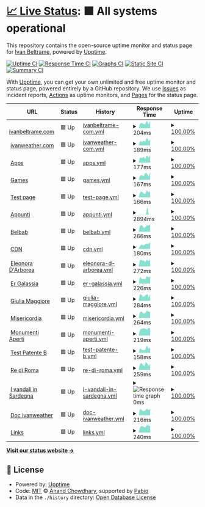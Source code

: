# [📈 Live Status](https://status.ivanbeltrame.com): <!--live status--> **🟩 All systems operational**

This repository contains the open-source uptime monitor and status page for [Ivan Beltrame](https://www.ivanbeltrame.com), powered by [Upptime](https://github.com/upptime/upptime).

[![Uptime CI](https://github.com/Imperatore1003/status-monitor-upptime/workflows/Uptime%20CI/badge.svg)](https://github.com/Imperatore1003/status-monitor-upptime/actions?query=workflow%3A%22Uptime+CI%22)
[![Response Time CI](https://github.com/Imperatore1003/status-monitor-upptime/workflows/Response%20Time%20CI/badge.svg)](https://github.com/Imperatore1003/status-monitor-upptime/actions?query=workflow%3A%22Response+Time+CI%22)
[![Graphs CI](https://github.com/Imperatore1003/status-monitor-upptime/workflows/Graphs%20CI/badge.svg)](https://github.com/Imperatore1003/status-monitor-upptime/actions?query=workflow%3A%22Graphs+CI%22)
[![Static Site CI](https://github.com/Imperatore1003/status-monitor-upptime/workflows/Static%20Site%20CI/badge.svg)](https://github.com/Imperatore1003/status-monitor-upptime/actions?query=workflow%3A%22Static+Site+CI%22)
[![Summary CI](https://github.com/Imperatore1003/status-monitor-upptime/workflows/Summary%20CI/badge.svg)](https://github.com/Imperatore1003/status-monitor-upptime/actions?query=workflow%3A%22Summary+CI%22)

With [Upptime](https://upptime.js.org), you can get your own unlimited and free uptime monitor and status page, powered entirely by a GitHub repository. We use [Issues](https://github.com/Imperatore1003/status-monitor-upptime/issues) as incident reports, [Actions](https://github.com/Imperatore1003/status-monitor-upptime/actions) as uptime monitors, and [Pages](https://status.ivanbeltrame.com) for the status page.

<!--start: status pages-->
<!-- This summary is generated by Upptime (https://github.com/upptime/upptime) -->
<!-- Do not edit this manually, your changes will be overwritten -->
<!-- prettier-ignore -->
| URL | Status | History | Response Time | Uptime |
| --- | ------ | ------- | ------------- | ------ |
| <img alt="" src="https://icons.duckduckgo.com/ip3/www.ivanbeltrame.com.ico" height="13"> [ivanbeltrame.com](https://www.ivanbeltrame.com) | 🟩 Up | [ivanbeltrame-com.yml](https://github.com/ivanbeltrame/status-monitor-upptime/commits/HEAD/history/ivanbeltrame-com.yml) | <details><summary><img alt="Response time graph" src="./graphs/ivanbeltrame-com/response-time-week.png" height="20"> 204ms</summary><br><a href="https://status.ivanbeltrame.com/history/ivanbeltrame-com"><img alt="Response time 173" src="https://img.shields.io/endpoint?url=https%3A%2F%2Fraw.githubusercontent.com%2Fivanbeltrame%2Fstatus-monitor-upptime%2FHEAD%2Fapi%2Fivanbeltrame-com%2Fresponse-time.json"></a><br><a href="https://status.ivanbeltrame.com/history/ivanbeltrame-com"><img alt="24-hour response time 280" src="https://img.shields.io/endpoint?url=https%3A%2F%2Fraw.githubusercontent.com%2Fivanbeltrame%2Fstatus-monitor-upptime%2FHEAD%2Fapi%2Fivanbeltrame-com%2Fresponse-time-day.json"></a><br><a href="https://status.ivanbeltrame.com/history/ivanbeltrame-com"><img alt="7-day response time 204" src="https://img.shields.io/endpoint?url=https%3A%2F%2Fraw.githubusercontent.com%2Fivanbeltrame%2Fstatus-monitor-upptime%2FHEAD%2Fapi%2Fivanbeltrame-com%2Fresponse-time-week.json"></a><br><a href="https://status.ivanbeltrame.com/history/ivanbeltrame-com"><img alt="30-day response time 180" src="https://img.shields.io/endpoint?url=https%3A%2F%2Fraw.githubusercontent.com%2Fivanbeltrame%2Fstatus-monitor-upptime%2FHEAD%2Fapi%2Fivanbeltrame-com%2Fresponse-time-month.json"></a><br><a href="https://status.ivanbeltrame.com/history/ivanbeltrame-com"><img alt="1-year response time 173" src="https://img.shields.io/endpoint?url=https%3A%2F%2Fraw.githubusercontent.com%2Fivanbeltrame%2Fstatus-monitor-upptime%2FHEAD%2Fapi%2Fivanbeltrame-com%2Fresponse-time-year.json"></a></details> | <details><summary><a href="https://status.ivanbeltrame.com/history/ivanbeltrame-com">100.00%</a></summary><a href="https://status.ivanbeltrame.com/history/ivanbeltrame-com"><img alt="All-time uptime 100.00%" src="https://img.shields.io/endpoint?url=https%3A%2F%2Fraw.githubusercontent.com%2Fivanbeltrame%2Fstatus-monitor-upptime%2FHEAD%2Fapi%2Fivanbeltrame-com%2Fuptime.json"></a><br><a href="https://status.ivanbeltrame.com/history/ivanbeltrame-com"><img alt="24-hour uptime 100.00%" src="https://img.shields.io/endpoint?url=https%3A%2F%2Fraw.githubusercontent.com%2Fivanbeltrame%2Fstatus-monitor-upptime%2FHEAD%2Fapi%2Fivanbeltrame-com%2Fuptime-day.json"></a><br><a href="https://status.ivanbeltrame.com/history/ivanbeltrame-com"><img alt="7-day uptime 100.00%" src="https://img.shields.io/endpoint?url=https%3A%2F%2Fraw.githubusercontent.com%2Fivanbeltrame%2Fstatus-monitor-upptime%2FHEAD%2Fapi%2Fivanbeltrame-com%2Fuptime-week.json"></a><br><a href="https://status.ivanbeltrame.com/history/ivanbeltrame-com"><img alt="30-day uptime 100.00%" src="https://img.shields.io/endpoint?url=https%3A%2F%2Fraw.githubusercontent.com%2Fivanbeltrame%2Fstatus-monitor-upptime%2FHEAD%2Fapi%2Fivanbeltrame-com%2Fuptime-month.json"></a><br><a href="https://status.ivanbeltrame.com/history/ivanbeltrame-com"><img alt="1-year uptime 100.00%" src="https://img.shields.io/endpoint?url=https%3A%2F%2Fraw.githubusercontent.com%2Fivanbeltrame%2Fstatus-monitor-upptime%2FHEAD%2Fapi%2Fivanbeltrame-com%2Fuptime-year.json"></a></details>
| <img alt="" src="https://icons.duckduckgo.com/ip3/www.ivanweather.com.ico" height="13"> [ivanweather.com](https://www.ivanweather.com) | 🟩 Up | [ivanweather-com.yml](https://github.com/ivanbeltrame/status-monitor-upptime/commits/HEAD/history/ivanweather-com.yml) | <details><summary><img alt="Response time graph" src="./graphs/ivanweather-com/response-time-week.png" height="20"> 189ms</summary><br><a href="https://status.ivanbeltrame.com/history/ivanweather-com"><img alt="Response time 175" src="https://img.shields.io/endpoint?url=https%3A%2F%2Fraw.githubusercontent.com%2Fivanbeltrame%2Fstatus-monitor-upptime%2FHEAD%2Fapi%2Fivanweather-com%2Fresponse-time.json"></a><br><a href="https://status.ivanbeltrame.com/history/ivanweather-com"><img alt="24-hour response time 225" src="https://img.shields.io/endpoint?url=https%3A%2F%2Fraw.githubusercontent.com%2Fivanbeltrame%2Fstatus-monitor-upptime%2FHEAD%2Fapi%2Fivanweather-com%2Fresponse-time-day.json"></a><br><a href="https://status.ivanbeltrame.com/history/ivanweather-com"><img alt="7-day response time 189" src="https://img.shields.io/endpoint?url=https%3A%2F%2Fraw.githubusercontent.com%2Fivanbeltrame%2Fstatus-monitor-upptime%2FHEAD%2Fapi%2Fivanweather-com%2Fresponse-time-week.json"></a><br><a href="https://status.ivanbeltrame.com/history/ivanweather-com"><img alt="30-day response time 169" src="https://img.shields.io/endpoint?url=https%3A%2F%2Fraw.githubusercontent.com%2Fivanbeltrame%2Fstatus-monitor-upptime%2FHEAD%2Fapi%2Fivanweather-com%2Fresponse-time-month.json"></a><br><a href="https://status.ivanbeltrame.com/history/ivanweather-com"><img alt="1-year response time 175" src="https://img.shields.io/endpoint?url=https%3A%2F%2Fraw.githubusercontent.com%2Fivanbeltrame%2Fstatus-monitor-upptime%2FHEAD%2Fapi%2Fivanweather-com%2Fresponse-time-year.json"></a></details> | <details><summary><a href="https://status.ivanbeltrame.com/history/ivanweather-com">100.00%</a></summary><a href="https://status.ivanbeltrame.com/history/ivanweather-com"><img alt="All-time uptime 99.99%" src="https://img.shields.io/endpoint?url=https%3A%2F%2Fraw.githubusercontent.com%2Fivanbeltrame%2Fstatus-monitor-upptime%2FHEAD%2Fapi%2Fivanweather-com%2Fuptime.json"></a><br><a href="https://status.ivanbeltrame.com/history/ivanweather-com"><img alt="24-hour uptime 100.00%" src="https://img.shields.io/endpoint?url=https%3A%2F%2Fraw.githubusercontent.com%2Fivanbeltrame%2Fstatus-monitor-upptime%2FHEAD%2Fapi%2Fivanweather-com%2Fuptime-day.json"></a><br><a href="https://status.ivanbeltrame.com/history/ivanweather-com"><img alt="7-day uptime 100.00%" src="https://img.shields.io/endpoint?url=https%3A%2F%2Fraw.githubusercontent.com%2Fivanbeltrame%2Fstatus-monitor-upptime%2FHEAD%2Fapi%2Fivanweather-com%2Fuptime-week.json"></a><br><a href="https://status.ivanbeltrame.com/history/ivanweather-com"><img alt="30-day uptime 100.00%" src="https://img.shields.io/endpoint?url=https%3A%2F%2Fraw.githubusercontent.com%2Fivanbeltrame%2Fstatus-monitor-upptime%2FHEAD%2Fapi%2Fivanweather-com%2Fuptime-month.json"></a><br><a href="https://status.ivanbeltrame.com/history/ivanweather-com"><img alt="1-year uptime 99.99%" src="https://img.shields.io/endpoint?url=https%3A%2F%2Fraw.githubusercontent.com%2Fivanbeltrame%2Fstatus-monitor-upptime%2FHEAD%2Fapi%2Fivanweather-com%2Fuptime-year.json"></a></details>
| <img alt="" src="https://icons.duckduckgo.com/ip3/apps.ivanbeltrame.com.ico" height="13"> [Apps](https://apps.ivanbeltrame.com) | 🟩 Up | [apps.yml](https://github.com/ivanbeltrame/status-monitor-upptime/commits/HEAD/history/apps.yml) | <details><summary><img alt="Response time graph" src="./graphs/apps/response-time-week.png" height="20"> 177ms</summary><br><a href="https://status.ivanbeltrame.com/history/apps"><img alt="Response time 171" src="https://img.shields.io/endpoint?url=https%3A%2F%2Fraw.githubusercontent.com%2Fivanbeltrame%2Fstatus-monitor-upptime%2FHEAD%2Fapi%2Fapps%2Fresponse-time.json"></a><br><a href="https://status.ivanbeltrame.com/history/apps"><img alt="24-hour response time 236" src="https://img.shields.io/endpoint?url=https%3A%2F%2Fraw.githubusercontent.com%2Fivanbeltrame%2Fstatus-monitor-upptime%2FHEAD%2Fapi%2Fapps%2Fresponse-time-day.json"></a><br><a href="https://status.ivanbeltrame.com/history/apps"><img alt="7-day response time 177" src="https://img.shields.io/endpoint?url=https%3A%2F%2Fraw.githubusercontent.com%2Fivanbeltrame%2Fstatus-monitor-upptime%2FHEAD%2Fapi%2Fapps%2Fresponse-time-week.json"></a><br><a href="https://status.ivanbeltrame.com/history/apps"><img alt="30-day response time 171" src="https://img.shields.io/endpoint?url=https%3A%2F%2Fraw.githubusercontent.com%2Fivanbeltrame%2Fstatus-monitor-upptime%2FHEAD%2Fapi%2Fapps%2Fresponse-time-month.json"></a><br><a href="https://status.ivanbeltrame.com/history/apps"><img alt="1-year response time 171" src="https://img.shields.io/endpoint?url=https%3A%2F%2Fraw.githubusercontent.com%2Fivanbeltrame%2Fstatus-monitor-upptime%2FHEAD%2Fapi%2Fapps%2Fresponse-time-year.json"></a></details> | <details><summary><a href="https://status.ivanbeltrame.com/history/apps">100.00%</a></summary><a href="https://status.ivanbeltrame.com/history/apps"><img alt="All-time uptime 99.99%" src="https://img.shields.io/endpoint?url=https%3A%2F%2Fraw.githubusercontent.com%2Fivanbeltrame%2Fstatus-monitor-upptime%2FHEAD%2Fapi%2Fapps%2Fuptime.json"></a><br><a href="https://status.ivanbeltrame.com/history/apps"><img alt="24-hour uptime 100.00%" src="https://img.shields.io/endpoint?url=https%3A%2F%2Fraw.githubusercontent.com%2Fivanbeltrame%2Fstatus-monitor-upptime%2FHEAD%2Fapi%2Fapps%2Fuptime-day.json"></a><br><a href="https://status.ivanbeltrame.com/history/apps"><img alt="7-day uptime 100.00%" src="https://img.shields.io/endpoint?url=https%3A%2F%2Fraw.githubusercontent.com%2Fivanbeltrame%2Fstatus-monitor-upptime%2FHEAD%2Fapi%2Fapps%2Fuptime-week.json"></a><br><a href="https://status.ivanbeltrame.com/history/apps"><img alt="30-day uptime 100.00%" src="https://img.shields.io/endpoint?url=https%3A%2F%2Fraw.githubusercontent.com%2Fivanbeltrame%2Fstatus-monitor-upptime%2FHEAD%2Fapi%2Fapps%2Fuptime-month.json"></a><br><a href="https://status.ivanbeltrame.com/history/apps"><img alt="1-year uptime 99.99%" src="https://img.shields.io/endpoint?url=https%3A%2F%2Fraw.githubusercontent.com%2Fivanbeltrame%2Fstatus-monitor-upptime%2FHEAD%2Fapi%2Fapps%2Fuptime-year.json"></a></details>
| <img alt="" src="https://icons.duckduckgo.com/ip3/games.ivanbeltrame.com.ico" height="13"> [Games](https://games.ivanbeltrame.com) | 🟩 Up | [games.yml](https://github.com/ivanbeltrame/status-monitor-upptime/commits/HEAD/history/games.yml) | <details><summary><img alt="Response time graph" src="./graphs/games/response-time-week.png" height="20"> 167ms</summary><br><a href="https://status.ivanbeltrame.com/history/games"><img alt="Response time 167" src="https://img.shields.io/endpoint?url=https%3A%2F%2Fraw.githubusercontent.com%2Fivanbeltrame%2Fstatus-monitor-upptime%2FHEAD%2Fapi%2Fgames%2Fresponse-time.json"></a><br><a href="https://status.ivanbeltrame.com/history/games"><img alt="24-hour response time 243" src="https://img.shields.io/endpoint?url=https%3A%2F%2Fraw.githubusercontent.com%2Fivanbeltrame%2Fstatus-monitor-upptime%2FHEAD%2Fapi%2Fgames%2Fresponse-time-day.json"></a><br><a href="https://status.ivanbeltrame.com/history/games"><img alt="7-day response time 167" src="https://img.shields.io/endpoint?url=https%3A%2F%2Fraw.githubusercontent.com%2Fivanbeltrame%2Fstatus-monitor-upptime%2FHEAD%2Fapi%2Fgames%2Fresponse-time-week.json"></a><br><a href="https://status.ivanbeltrame.com/history/games"><img alt="30-day response time 172" src="https://img.shields.io/endpoint?url=https%3A%2F%2Fraw.githubusercontent.com%2Fivanbeltrame%2Fstatus-monitor-upptime%2FHEAD%2Fapi%2Fgames%2Fresponse-time-month.json"></a><br><a href="https://status.ivanbeltrame.com/history/games"><img alt="1-year response time 167" src="https://img.shields.io/endpoint?url=https%3A%2F%2Fraw.githubusercontent.com%2Fivanbeltrame%2Fstatus-monitor-upptime%2FHEAD%2Fapi%2Fgames%2Fresponse-time-year.json"></a></details> | <details><summary><a href="https://status.ivanbeltrame.com/history/games">100.00%</a></summary><a href="https://status.ivanbeltrame.com/history/games"><img alt="All-time uptime 100.00%" src="https://img.shields.io/endpoint?url=https%3A%2F%2Fraw.githubusercontent.com%2Fivanbeltrame%2Fstatus-monitor-upptime%2FHEAD%2Fapi%2Fgames%2Fuptime.json"></a><br><a href="https://status.ivanbeltrame.com/history/games"><img alt="24-hour uptime 100.00%" src="https://img.shields.io/endpoint?url=https%3A%2F%2Fraw.githubusercontent.com%2Fivanbeltrame%2Fstatus-monitor-upptime%2FHEAD%2Fapi%2Fgames%2Fuptime-day.json"></a><br><a href="https://status.ivanbeltrame.com/history/games"><img alt="7-day uptime 100.00%" src="https://img.shields.io/endpoint?url=https%3A%2F%2Fraw.githubusercontent.com%2Fivanbeltrame%2Fstatus-monitor-upptime%2FHEAD%2Fapi%2Fgames%2Fuptime-week.json"></a><br><a href="https://status.ivanbeltrame.com/history/games"><img alt="30-day uptime 100.00%" src="https://img.shields.io/endpoint?url=https%3A%2F%2Fraw.githubusercontent.com%2Fivanbeltrame%2Fstatus-monitor-upptime%2FHEAD%2Fapi%2Fgames%2Fuptime-month.json"></a><br><a href="https://status.ivanbeltrame.com/history/games"><img alt="1-year uptime 100.00%" src="https://img.shields.io/endpoint?url=https%3A%2F%2Fraw.githubusercontent.com%2Fivanbeltrame%2Fstatus-monitor-upptime%2FHEAD%2Fapi%2Fgames%2Fuptime-year.json"></a></details>
| <img alt="" src="https://icons.duckduckgo.com/ip3/test.ivanbeltrame.com.ico" height="13"> [Test page](https://test.ivanbeltrame.com) | 🟩 Up | [test-page.yml](https://github.com/ivanbeltrame/status-monitor-upptime/commits/HEAD/history/test-page.yml) | <details><summary><img alt="Response time graph" src="./graphs/test-page/response-time-week.png" height="20"> 166ms</summary><br><a href="https://status.ivanbeltrame.com/history/test-page"><img alt="Response time 195" src="https://img.shields.io/endpoint?url=https%3A%2F%2Fraw.githubusercontent.com%2Fivanbeltrame%2Fstatus-monitor-upptime%2FHEAD%2Fapi%2Ftest-page%2Fresponse-time.json"></a><br><a href="https://status.ivanbeltrame.com/history/test-page"><img alt="24-hour response time 206" src="https://img.shields.io/endpoint?url=https%3A%2F%2Fraw.githubusercontent.com%2Fivanbeltrame%2Fstatus-monitor-upptime%2FHEAD%2Fapi%2Ftest-page%2Fresponse-time-day.json"></a><br><a href="https://status.ivanbeltrame.com/history/test-page"><img alt="7-day response time 166" src="https://img.shields.io/endpoint?url=https%3A%2F%2Fraw.githubusercontent.com%2Fivanbeltrame%2Fstatus-monitor-upptime%2FHEAD%2Fapi%2Ftest-page%2Fresponse-time-week.json"></a><br><a href="https://status.ivanbeltrame.com/history/test-page"><img alt="30-day response time 187" src="https://img.shields.io/endpoint?url=https%3A%2F%2Fraw.githubusercontent.com%2Fivanbeltrame%2Fstatus-monitor-upptime%2FHEAD%2Fapi%2Ftest-page%2Fresponse-time-month.json"></a><br><a href="https://status.ivanbeltrame.com/history/test-page"><img alt="1-year response time 195" src="https://img.shields.io/endpoint?url=https%3A%2F%2Fraw.githubusercontent.com%2Fivanbeltrame%2Fstatus-monitor-upptime%2FHEAD%2Fapi%2Ftest-page%2Fresponse-time-year.json"></a></details> | <details><summary><a href="https://status.ivanbeltrame.com/history/test-page">100.00%</a></summary><a href="https://status.ivanbeltrame.com/history/test-page"><img alt="All-time uptime 100.00%" src="https://img.shields.io/endpoint?url=https%3A%2F%2Fraw.githubusercontent.com%2Fivanbeltrame%2Fstatus-monitor-upptime%2FHEAD%2Fapi%2Ftest-page%2Fuptime.json"></a><br><a href="https://status.ivanbeltrame.com/history/test-page"><img alt="24-hour uptime 100.00%" src="https://img.shields.io/endpoint?url=https%3A%2F%2Fraw.githubusercontent.com%2Fivanbeltrame%2Fstatus-monitor-upptime%2FHEAD%2Fapi%2Ftest-page%2Fuptime-day.json"></a><br><a href="https://status.ivanbeltrame.com/history/test-page"><img alt="7-day uptime 100.00%" src="https://img.shields.io/endpoint?url=https%3A%2F%2Fraw.githubusercontent.com%2Fivanbeltrame%2Fstatus-monitor-upptime%2FHEAD%2Fapi%2Ftest-page%2Fuptime-week.json"></a><br><a href="https://status.ivanbeltrame.com/history/test-page"><img alt="30-day uptime 100.00%" src="https://img.shields.io/endpoint?url=https%3A%2F%2Fraw.githubusercontent.com%2Fivanbeltrame%2Fstatus-monitor-upptime%2FHEAD%2Fapi%2Ftest-page%2Fuptime-month.json"></a><br><a href="https://status.ivanbeltrame.com/history/test-page"><img alt="1-year uptime 100.00%" src="https://img.shields.io/endpoint?url=https%3A%2F%2Fraw.githubusercontent.com%2Fivanbeltrame%2Fstatus-monitor-upptime%2FHEAD%2Fapi%2Ftest-page%2Fuptime-year.json"></a></details>
| <img alt="" src="https://icons.duckduckgo.com/ip3/appunti.ivanbeltrame.com.ico" height="13"> [Appunti](https://appunti.ivanbeltrame.com) | 🟩 Up | [appunti.yml](https://github.com/ivanbeltrame/status-monitor-upptime/commits/HEAD/history/appunti.yml) | <details><summary><img alt="Response time graph" src="./graphs/appunti/response-time-week.png" height="20"> 2894ms</summary><br><a href="https://status.ivanbeltrame.com/history/appunti"><img alt="Response time 546" src="https://img.shields.io/endpoint?url=https%3A%2F%2Fraw.githubusercontent.com%2Fivanbeltrame%2Fstatus-monitor-upptime%2FHEAD%2Fapi%2Fappunti%2Fresponse-time.json"></a><br><a href="https://status.ivanbeltrame.com/history/appunti"><img alt="24-hour response time 312" src="https://img.shields.io/endpoint?url=https%3A%2F%2Fraw.githubusercontent.com%2Fivanbeltrame%2Fstatus-monitor-upptime%2FHEAD%2Fapi%2Fappunti%2Fresponse-time-day.json"></a><br><a href="https://status.ivanbeltrame.com/history/appunti"><img alt="7-day response time 2894" src="https://img.shields.io/endpoint?url=https%3A%2F%2Fraw.githubusercontent.com%2Fivanbeltrame%2Fstatus-monitor-upptime%2FHEAD%2Fapi%2Fappunti%2Fresponse-time-week.json"></a><br><a href="https://status.ivanbeltrame.com/history/appunti"><img alt="30-day response time 925" src="https://img.shields.io/endpoint?url=https%3A%2F%2Fraw.githubusercontent.com%2Fivanbeltrame%2Fstatus-monitor-upptime%2FHEAD%2Fapi%2Fappunti%2Fresponse-time-month.json"></a><br><a href="https://status.ivanbeltrame.com/history/appunti"><img alt="1-year response time 546" src="https://img.shields.io/endpoint?url=https%3A%2F%2Fraw.githubusercontent.com%2Fivanbeltrame%2Fstatus-monitor-upptime%2FHEAD%2Fapi%2Fappunti%2Fresponse-time-year.json"></a></details> | <details><summary><a href="https://status.ivanbeltrame.com/history/appunti">100.00%</a></summary><a href="https://status.ivanbeltrame.com/history/appunti"><img alt="All-time uptime 99.99%" src="https://img.shields.io/endpoint?url=https%3A%2F%2Fraw.githubusercontent.com%2Fivanbeltrame%2Fstatus-monitor-upptime%2FHEAD%2Fapi%2Fappunti%2Fuptime.json"></a><br><a href="https://status.ivanbeltrame.com/history/appunti"><img alt="24-hour uptime 100.00%" src="https://img.shields.io/endpoint?url=https%3A%2F%2Fraw.githubusercontent.com%2Fivanbeltrame%2Fstatus-monitor-upptime%2FHEAD%2Fapi%2Fappunti%2Fuptime-day.json"></a><br><a href="https://status.ivanbeltrame.com/history/appunti"><img alt="7-day uptime 100.00%" src="https://img.shields.io/endpoint?url=https%3A%2F%2Fraw.githubusercontent.com%2Fivanbeltrame%2Fstatus-monitor-upptime%2FHEAD%2Fapi%2Fappunti%2Fuptime-week.json"></a><br><a href="https://status.ivanbeltrame.com/history/appunti"><img alt="30-day uptime 100.00%" src="https://img.shields.io/endpoint?url=https%3A%2F%2Fraw.githubusercontent.com%2Fivanbeltrame%2Fstatus-monitor-upptime%2FHEAD%2Fapi%2Fappunti%2Fuptime-month.json"></a><br><a href="https://status.ivanbeltrame.com/history/appunti"><img alt="1-year uptime 99.99%" src="https://img.shields.io/endpoint?url=https%3A%2F%2Fraw.githubusercontent.com%2Fivanbeltrame%2Fstatus-monitor-upptime%2FHEAD%2Fapi%2Fappunti%2Fuptime-year.json"></a></details>
| <img alt="" src="https://icons.duckduckgo.com/ip3/belbab.ivanbeltrame.com.ico" height="13"> [Belbab](https://belbab.ivanbeltrame.com) | 🟩 Up | [belbab.yml](https://github.com/ivanbeltrame/status-monitor-upptime/commits/HEAD/history/belbab.yml) | <details><summary><img alt="Response time graph" src="./graphs/belbab/response-time-week.png" height="20"> 266ms</summary><br><a href="https://status.ivanbeltrame.com/history/belbab"><img alt="Response time 284" src="https://img.shields.io/endpoint?url=https%3A%2F%2Fraw.githubusercontent.com%2Fivanbeltrame%2Fstatus-monitor-upptime%2FHEAD%2Fapi%2Fbelbab%2Fresponse-time.json"></a><br><a href="https://status.ivanbeltrame.com/history/belbab"><img alt="24-hour response time 339" src="https://img.shields.io/endpoint?url=https%3A%2F%2Fraw.githubusercontent.com%2Fivanbeltrame%2Fstatus-monitor-upptime%2FHEAD%2Fapi%2Fbelbab%2Fresponse-time-day.json"></a><br><a href="https://status.ivanbeltrame.com/history/belbab"><img alt="7-day response time 266" src="https://img.shields.io/endpoint?url=https%3A%2F%2Fraw.githubusercontent.com%2Fivanbeltrame%2Fstatus-monitor-upptime%2FHEAD%2Fapi%2Fbelbab%2Fresponse-time-week.json"></a><br><a href="https://status.ivanbeltrame.com/history/belbab"><img alt="30-day response time 265" src="https://img.shields.io/endpoint?url=https%3A%2F%2Fraw.githubusercontent.com%2Fivanbeltrame%2Fstatus-monitor-upptime%2FHEAD%2Fapi%2Fbelbab%2Fresponse-time-month.json"></a><br><a href="https://status.ivanbeltrame.com/history/belbab"><img alt="1-year response time 284" src="https://img.shields.io/endpoint?url=https%3A%2F%2Fraw.githubusercontent.com%2Fivanbeltrame%2Fstatus-monitor-upptime%2FHEAD%2Fapi%2Fbelbab%2Fresponse-time-year.json"></a></details> | <details><summary><a href="https://status.ivanbeltrame.com/history/belbab">100.00%</a></summary><a href="https://status.ivanbeltrame.com/history/belbab"><img alt="All-time uptime 100.00%" src="https://img.shields.io/endpoint?url=https%3A%2F%2Fraw.githubusercontent.com%2Fivanbeltrame%2Fstatus-monitor-upptime%2FHEAD%2Fapi%2Fbelbab%2Fuptime.json"></a><br><a href="https://status.ivanbeltrame.com/history/belbab"><img alt="24-hour uptime 100.00%" src="https://img.shields.io/endpoint?url=https%3A%2F%2Fraw.githubusercontent.com%2Fivanbeltrame%2Fstatus-monitor-upptime%2FHEAD%2Fapi%2Fbelbab%2Fuptime-day.json"></a><br><a href="https://status.ivanbeltrame.com/history/belbab"><img alt="7-day uptime 100.00%" src="https://img.shields.io/endpoint?url=https%3A%2F%2Fraw.githubusercontent.com%2Fivanbeltrame%2Fstatus-monitor-upptime%2FHEAD%2Fapi%2Fbelbab%2Fuptime-week.json"></a><br><a href="https://status.ivanbeltrame.com/history/belbab"><img alt="30-day uptime 100.00%" src="https://img.shields.io/endpoint?url=https%3A%2F%2Fraw.githubusercontent.com%2Fivanbeltrame%2Fstatus-monitor-upptime%2FHEAD%2Fapi%2Fbelbab%2Fuptime-month.json"></a><br><a href="https://status.ivanbeltrame.com/history/belbab"><img alt="1-year uptime 100.00%" src="https://img.shields.io/endpoint?url=https%3A%2F%2Fraw.githubusercontent.com%2Fivanbeltrame%2Fstatus-monitor-upptime%2FHEAD%2Fapi%2Fbelbab%2Fuptime-year.json"></a></details>
| <img alt="" src="https://icons.duckduckgo.com/ip3/cdn.ivanbeltrame.com.ico" height="13"> [CDN](https://cdn.ivanbeltrame.com) | 🟩 Up | [cdn.yml](https://github.com/ivanbeltrame/status-monitor-upptime/commits/HEAD/history/cdn.yml) | <details><summary><img alt="Response time graph" src="./graphs/cdn/response-time-week.png" height="20"> 180ms</summary><br><a href="https://status.ivanbeltrame.com/history/cdn"><img alt="Response time 153" src="https://img.shields.io/endpoint?url=https%3A%2F%2Fraw.githubusercontent.com%2Fivanbeltrame%2Fstatus-monitor-upptime%2FHEAD%2Fapi%2Fcdn%2Fresponse-time.json"></a><br><a href="https://status.ivanbeltrame.com/history/cdn"><img alt="24-hour response time 269" src="https://img.shields.io/endpoint?url=https%3A%2F%2Fraw.githubusercontent.com%2Fivanbeltrame%2Fstatus-monitor-upptime%2FHEAD%2Fapi%2Fcdn%2Fresponse-time-day.json"></a><br><a href="https://status.ivanbeltrame.com/history/cdn"><img alt="7-day response time 180" src="https://img.shields.io/endpoint?url=https%3A%2F%2Fraw.githubusercontent.com%2Fivanbeltrame%2Fstatus-monitor-upptime%2FHEAD%2Fapi%2Fcdn%2Fresponse-time-week.json"></a><br><a href="https://status.ivanbeltrame.com/history/cdn"><img alt="30-day response time 157" src="https://img.shields.io/endpoint?url=https%3A%2F%2Fraw.githubusercontent.com%2Fivanbeltrame%2Fstatus-monitor-upptime%2FHEAD%2Fapi%2Fcdn%2Fresponse-time-month.json"></a><br><a href="https://status.ivanbeltrame.com/history/cdn"><img alt="1-year response time 153" src="https://img.shields.io/endpoint?url=https%3A%2F%2Fraw.githubusercontent.com%2Fivanbeltrame%2Fstatus-monitor-upptime%2FHEAD%2Fapi%2Fcdn%2Fresponse-time-year.json"></a></details> | <details><summary><a href="https://status.ivanbeltrame.com/history/cdn">100.00%</a></summary><a href="https://status.ivanbeltrame.com/history/cdn"><img alt="All-time uptime 99.61%" src="https://img.shields.io/endpoint?url=https%3A%2F%2Fraw.githubusercontent.com%2Fivanbeltrame%2Fstatus-monitor-upptime%2FHEAD%2Fapi%2Fcdn%2Fuptime.json"></a><br><a href="https://status.ivanbeltrame.com/history/cdn"><img alt="24-hour uptime 100.00%" src="https://img.shields.io/endpoint?url=https%3A%2F%2Fraw.githubusercontent.com%2Fivanbeltrame%2Fstatus-monitor-upptime%2FHEAD%2Fapi%2Fcdn%2Fuptime-day.json"></a><br><a href="https://status.ivanbeltrame.com/history/cdn"><img alt="7-day uptime 100.00%" src="https://img.shields.io/endpoint?url=https%3A%2F%2Fraw.githubusercontent.com%2Fivanbeltrame%2Fstatus-monitor-upptime%2FHEAD%2Fapi%2Fcdn%2Fuptime-week.json"></a><br><a href="https://status.ivanbeltrame.com/history/cdn"><img alt="30-day uptime 100.00%" src="https://img.shields.io/endpoint?url=https%3A%2F%2Fraw.githubusercontent.com%2Fivanbeltrame%2Fstatus-monitor-upptime%2FHEAD%2Fapi%2Fcdn%2Fuptime-month.json"></a><br><a href="https://status.ivanbeltrame.com/history/cdn"><img alt="1-year uptime 99.61%" src="https://img.shields.io/endpoint?url=https%3A%2F%2Fraw.githubusercontent.com%2Fivanbeltrame%2Fstatus-monitor-upptime%2FHEAD%2Fapi%2Fcdn%2Fuptime-year.json"></a></details>
| <img alt="" src="https://icons.duckduckgo.com/ip3/eleonoradarborea.ivanbeltrame.com.ico" height="13"> [Eleonora D'Arborea](https://eleonoradarborea.ivanbeltrame.com) | 🟩 Up | [eleonora-d-arborea.yml](https://github.com/ivanbeltrame/status-monitor-upptime/commits/HEAD/history/eleonora-d-arborea.yml) | <details><summary><img alt="Response time graph" src="./graphs/eleonora-d-arborea/response-time-week.png" height="20"> 272ms</summary><br><a href="https://status.ivanbeltrame.com/history/eleonora-d-arborea"><img alt="Response time 285" src="https://img.shields.io/endpoint?url=https%3A%2F%2Fraw.githubusercontent.com%2Fivanbeltrame%2Fstatus-monitor-upptime%2FHEAD%2Fapi%2Feleonora-d-arborea%2Fresponse-time.json"></a><br><a href="https://status.ivanbeltrame.com/history/eleonora-d-arborea"><img alt="24-hour response time 316" src="https://img.shields.io/endpoint?url=https%3A%2F%2Fraw.githubusercontent.com%2Fivanbeltrame%2Fstatus-monitor-upptime%2FHEAD%2Fapi%2Feleonora-d-arborea%2Fresponse-time-day.json"></a><br><a href="https://status.ivanbeltrame.com/history/eleonora-d-arborea"><img alt="7-day response time 272" src="https://img.shields.io/endpoint?url=https%3A%2F%2Fraw.githubusercontent.com%2Fivanbeltrame%2Fstatus-monitor-upptime%2FHEAD%2Fapi%2Feleonora-d-arborea%2Fresponse-time-week.json"></a><br><a href="https://status.ivanbeltrame.com/history/eleonora-d-arborea"><img alt="30-day response time 261" src="https://img.shields.io/endpoint?url=https%3A%2F%2Fraw.githubusercontent.com%2Fivanbeltrame%2Fstatus-monitor-upptime%2FHEAD%2Fapi%2Feleonora-d-arborea%2Fresponse-time-month.json"></a><br><a href="https://status.ivanbeltrame.com/history/eleonora-d-arborea"><img alt="1-year response time 285" src="https://img.shields.io/endpoint?url=https%3A%2F%2Fraw.githubusercontent.com%2Fivanbeltrame%2Fstatus-monitor-upptime%2FHEAD%2Fapi%2Feleonora-d-arborea%2Fresponse-time-year.json"></a></details> | <details><summary><a href="https://status.ivanbeltrame.com/history/eleonora-d-arborea">100.00%</a></summary><a href="https://status.ivanbeltrame.com/history/eleonora-d-arborea"><img alt="All-time uptime 100.00%" src="https://img.shields.io/endpoint?url=https%3A%2F%2Fraw.githubusercontent.com%2Fivanbeltrame%2Fstatus-monitor-upptime%2FHEAD%2Fapi%2Feleonora-d-arborea%2Fuptime.json"></a><br><a href="https://status.ivanbeltrame.com/history/eleonora-d-arborea"><img alt="24-hour uptime 100.00%" src="https://img.shields.io/endpoint?url=https%3A%2F%2Fraw.githubusercontent.com%2Fivanbeltrame%2Fstatus-monitor-upptime%2FHEAD%2Fapi%2Feleonora-d-arborea%2Fuptime-day.json"></a><br><a href="https://status.ivanbeltrame.com/history/eleonora-d-arborea"><img alt="7-day uptime 100.00%" src="https://img.shields.io/endpoint?url=https%3A%2F%2Fraw.githubusercontent.com%2Fivanbeltrame%2Fstatus-monitor-upptime%2FHEAD%2Fapi%2Feleonora-d-arborea%2Fuptime-week.json"></a><br><a href="https://status.ivanbeltrame.com/history/eleonora-d-arborea"><img alt="30-day uptime 100.00%" src="https://img.shields.io/endpoint?url=https%3A%2F%2Fraw.githubusercontent.com%2Fivanbeltrame%2Fstatus-monitor-upptime%2FHEAD%2Fapi%2Feleonora-d-arborea%2Fuptime-month.json"></a><br><a href="https://status.ivanbeltrame.com/history/eleonora-d-arborea"><img alt="1-year uptime 100.00%" src="https://img.shields.io/endpoint?url=https%3A%2F%2Fraw.githubusercontent.com%2Fivanbeltrame%2Fstatus-monitor-upptime%2FHEAD%2Fapi%2Feleonora-d-arborea%2Fuptime-year.json"></a></details>
| <img alt="" src="https://icons.duckduckgo.com/ip3/ergalassia.ivanbeltrame.com.ico" height="13"> [Er Galassia](https://ergalassia.ivanbeltrame.com) | 🟩 Up | [er-galassia.yml](https://github.com/ivanbeltrame/status-monitor-upptime/commits/HEAD/history/er-galassia.yml) | <details><summary><img alt="Response time graph" src="./graphs/er-galassia/response-time-week.png" height="20"> 226ms</summary><br><a href="https://status.ivanbeltrame.com/history/er-galassia"><img alt="Response time 456" src="https://img.shields.io/endpoint?url=https%3A%2F%2Fraw.githubusercontent.com%2Fivanbeltrame%2Fstatus-monitor-upptime%2FHEAD%2Fapi%2Fer-galassia%2Fresponse-time.json"></a><br><a href="https://status.ivanbeltrame.com/history/er-galassia"><img alt="24-hour response time 279" src="https://img.shields.io/endpoint?url=https%3A%2F%2Fraw.githubusercontent.com%2Fivanbeltrame%2Fstatus-monitor-upptime%2FHEAD%2Fapi%2Fer-galassia%2Fresponse-time-day.json"></a><br><a href="https://status.ivanbeltrame.com/history/er-galassia"><img alt="7-day response time 226" src="https://img.shields.io/endpoint?url=https%3A%2F%2Fraw.githubusercontent.com%2Fivanbeltrame%2Fstatus-monitor-upptime%2FHEAD%2Fapi%2Fer-galassia%2Fresponse-time-week.json"></a><br><a href="https://status.ivanbeltrame.com/history/er-galassia"><img alt="30-day response time 848" src="https://img.shields.io/endpoint?url=https%3A%2F%2Fraw.githubusercontent.com%2Fivanbeltrame%2Fstatus-monitor-upptime%2FHEAD%2Fapi%2Fer-galassia%2Fresponse-time-month.json"></a><br><a href="https://status.ivanbeltrame.com/history/er-galassia"><img alt="1-year response time 456" src="https://img.shields.io/endpoint?url=https%3A%2F%2Fraw.githubusercontent.com%2Fivanbeltrame%2Fstatus-monitor-upptime%2FHEAD%2Fapi%2Fer-galassia%2Fresponse-time-year.json"></a></details> | <details><summary><a href="https://status.ivanbeltrame.com/history/er-galassia">100.00%</a></summary><a href="https://status.ivanbeltrame.com/history/er-galassia"><img alt="All-time uptime 100.00%" src="https://img.shields.io/endpoint?url=https%3A%2F%2Fraw.githubusercontent.com%2Fivanbeltrame%2Fstatus-monitor-upptime%2FHEAD%2Fapi%2Fer-galassia%2Fuptime.json"></a><br><a href="https://status.ivanbeltrame.com/history/er-galassia"><img alt="24-hour uptime 100.00%" src="https://img.shields.io/endpoint?url=https%3A%2F%2Fraw.githubusercontent.com%2Fivanbeltrame%2Fstatus-monitor-upptime%2FHEAD%2Fapi%2Fer-galassia%2Fuptime-day.json"></a><br><a href="https://status.ivanbeltrame.com/history/er-galassia"><img alt="7-day uptime 100.00%" src="https://img.shields.io/endpoint?url=https%3A%2F%2Fraw.githubusercontent.com%2Fivanbeltrame%2Fstatus-monitor-upptime%2FHEAD%2Fapi%2Fer-galassia%2Fuptime-week.json"></a><br><a href="https://status.ivanbeltrame.com/history/er-galassia"><img alt="30-day uptime 100.00%" src="https://img.shields.io/endpoint?url=https%3A%2F%2Fraw.githubusercontent.com%2Fivanbeltrame%2Fstatus-monitor-upptime%2FHEAD%2Fapi%2Fer-galassia%2Fuptime-month.json"></a><br><a href="https://status.ivanbeltrame.com/history/er-galassia"><img alt="1-year uptime 100.00%" src="https://img.shields.io/endpoint?url=https%3A%2F%2Fraw.githubusercontent.com%2Fivanbeltrame%2Fstatus-monitor-upptime%2FHEAD%2Fapi%2Fer-galassia%2Fuptime-year.json"></a></details>
| <img alt="" src="https://icons.duckduckgo.com/ip3/giuliamaggiore.ivanbeltrame.com.ico" height="13"> [Giulia Maggiore](https://giuliamaggiore.ivanbeltrame.com) | 🟩 Up | [giulia-maggiore.yml](https://github.com/ivanbeltrame/status-monitor-upptime/commits/HEAD/history/giulia-maggiore.yml) | <details><summary><img alt="Response time graph" src="./graphs/giulia-maggiore/response-time-week.png" height="20"> 284ms</summary><br><a href="https://status.ivanbeltrame.com/history/giulia-maggiore"><img alt="Response time 270" src="https://img.shields.io/endpoint?url=https%3A%2F%2Fraw.githubusercontent.com%2Fivanbeltrame%2Fstatus-monitor-upptime%2FHEAD%2Fapi%2Fgiulia-maggiore%2Fresponse-time.json"></a><br><a href="https://status.ivanbeltrame.com/history/giulia-maggiore"><img alt="24-hour response time 364" src="https://img.shields.io/endpoint?url=https%3A%2F%2Fraw.githubusercontent.com%2Fivanbeltrame%2Fstatus-monitor-upptime%2FHEAD%2Fapi%2Fgiulia-maggiore%2Fresponse-time-day.json"></a><br><a href="https://status.ivanbeltrame.com/history/giulia-maggiore"><img alt="7-day response time 284" src="https://img.shields.io/endpoint?url=https%3A%2F%2Fraw.githubusercontent.com%2Fivanbeltrame%2Fstatus-monitor-upptime%2FHEAD%2Fapi%2Fgiulia-maggiore%2Fresponse-time-week.json"></a><br><a href="https://status.ivanbeltrame.com/history/giulia-maggiore"><img alt="30-day response time 269" src="https://img.shields.io/endpoint?url=https%3A%2F%2Fraw.githubusercontent.com%2Fivanbeltrame%2Fstatus-monitor-upptime%2FHEAD%2Fapi%2Fgiulia-maggiore%2Fresponse-time-month.json"></a><br><a href="https://status.ivanbeltrame.com/history/giulia-maggiore"><img alt="1-year response time 270" src="https://img.shields.io/endpoint?url=https%3A%2F%2Fraw.githubusercontent.com%2Fivanbeltrame%2Fstatus-monitor-upptime%2FHEAD%2Fapi%2Fgiulia-maggiore%2Fresponse-time-year.json"></a></details> | <details><summary><a href="https://status.ivanbeltrame.com/history/giulia-maggiore">100.00%</a></summary><a href="https://status.ivanbeltrame.com/history/giulia-maggiore"><img alt="All-time uptime 100.00%" src="https://img.shields.io/endpoint?url=https%3A%2F%2Fraw.githubusercontent.com%2Fivanbeltrame%2Fstatus-monitor-upptime%2FHEAD%2Fapi%2Fgiulia-maggiore%2Fuptime.json"></a><br><a href="https://status.ivanbeltrame.com/history/giulia-maggiore"><img alt="24-hour uptime 100.00%" src="https://img.shields.io/endpoint?url=https%3A%2F%2Fraw.githubusercontent.com%2Fivanbeltrame%2Fstatus-monitor-upptime%2FHEAD%2Fapi%2Fgiulia-maggiore%2Fuptime-day.json"></a><br><a href="https://status.ivanbeltrame.com/history/giulia-maggiore"><img alt="7-day uptime 100.00%" src="https://img.shields.io/endpoint?url=https%3A%2F%2Fraw.githubusercontent.com%2Fivanbeltrame%2Fstatus-monitor-upptime%2FHEAD%2Fapi%2Fgiulia-maggiore%2Fuptime-week.json"></a><br><a href="https://status.ivanbeltrame.com/history/giulia-maggiore"><img alt="30-day uptime 100.00%" src="https://img.shields.io/endpoint?url=https%3A%2F%2Fraw.githubusercontent.com%2Fivanbeltrame%2Fstatus-monitor-upptime%2FHEAD%2Fapi%2Fgiulia-maggiore%2Fuptime-month.json"></a><br><a href="https://status.ivanbeltrame.com/history/giulia-maggiore"><img alt="1-year uptime 100.00%" src="https://img.shields.io/endpoint?url=https%3A%2F%2Fraw.githubusercontent.com%2Fivanbeltrame%2Fstatus-monitor-upptime%2FHEAD%2Fapi%2Fgiulia-maggiore%2Fuptime-year.json"></a></details>
| <img alt="" src="https://icons.duckduckgo.com/ip3/misericordia.ivanbeltrame.com.ico" height="13"> [Misericordia](https://misericordia.ivanbeltrame.com) | 🟩 Up | [misericordia.yml](https://github.com/ivanbeltrame/status-monitor-upptime/commits/HEAD/history/misericordia.yml) | <details><summary><img alt="Response time graph" src="./graphs/misericordia/response-time-week.png" height="20"> 264ms</summary><br><a href="https://status.ivanbeltrame.com/history/misericordia"><img alt="Response time 275" src="https://img.shields.io/endpoint?url=https%3A%2F%2Fraw.githubusercontent.com%2Fivanbeltrame%2Fstatus-monitor-upptime%2FHEAD%2Fapi%2Fmisericordia%2Fresponse-time.json"></a><br><a href="https://status.ivanbeltrame.com/history/misericordia"><img alt="24-hour response time 269" src="https://img.shields.io/endpoint?url=https%3A%2F%2Fraw.githubusercontent.com%2Fivanbeltrame%2Fstatus-monitor-upptime%2FHEAD%2Fapi%2Fmisericordia%2Fresponse-time-day.json"></a><br><a href="https://status.ivanbeltrame.com/history/misericordia"><img alt="7-day response time 264" src="https://img.shields.io/endpoint?url=https%3A%2F%2Fraw.githubusercontent.com%2Fivanbeltrame%2Fstatus-monitor-upptime%2FHEAD%2Fapi%2Fmisericordia%2Fresponse-time-week.json"></a><br><a href="https://status.ivanbeltrame.com/history/misericordia"><img alt="30-day response time 269" src="https://img.shields.io/endpoint?url=https%3A%2F%2Fraw.githubusercontent.com%2Fivanbeltrame%2Fstatus-monitor-upptime%2FHEAD%2Fapi%2Fmisericordia%2Fresponse-time-month.json"></a><br><a href="https://status.ivanbeltrame.com/history/misericordia"><img alt="1-year response time 275" src="https://img.shields.io/endpoint?url=https%3A%2F%2Fraw.githubusercontent.com%2Fivanbeltrame%2Fstatus-monitor-upptime%2FHEAD%2Fapi%2Fmisericordia%2Fresponse-time-year.json"></a></details> | <details><summary><a href="https://status.ivanbeltrame.com/history/misericordia">100.00%</a></summary><a href="https://status.ivanbeltrame.com/history/misericordia"><img alt="All-time uptime 99.99%" src="https://img.shields.io/endpoint?url=https%3A%2F%2Fraw.githubusercontent.com%2Fivanbeltrame%2Fstatus-monitor-upptime%2FHEAD%2Fapi%2Fmisericordia%2Fuptime.json"></a><br><a href="https://status.ivanbeltrame.com/history/misericordia"><img alt="24-hour uptime 100.00%" src="https://img.shields.io/endpoint?url=https%3A%2F%2Fraw.githubusercontent.com%2Fivanbeltrame%2Fstatus-monitor-upptime%2FHEAD%2Fapi%2Fmisericordia%2Fuptime-day.json"></a><br><a href="https://status.ivanbeltrame.com/history/misericordia"><img alt="7-day uptime 100.00%" src="https://img.shields.io/endpoint?url=https%3A%2F%2Fraw.githubusercontent.com%2Fivanbeltrame%2Fstatus-monitor-upptime%2FHEAD%2Fapi%2Fmisericordia%2Fuptime-week.json"></a><br><a href="https://status.ivanbeltrame.com/history/misericordia"><img alt="30-day uptime 100.00%" src="https://img.shields.io/endpoint?url=https%3A%2F%2Fraw.githubusercontent.com%2Fivanbeltrame%2Fstatus-monitor-upptime%2FHEAD%2Fapi%2Fmisericordia%2Fuptime-month.json"></a><br><a href="https://status.ivanbeltrame.com/history/misericordia"><img alt="1-year uptime 99.99%" src="https://img.shields.io/endpoint?url=https%3A%2F%2Fraw.githubusercontent.com%2Fivanbeltrame%2Fstatus-monitor-upptime%2FHEAD%2Fapi%2Fmisericordia%2Fuptime-year.json"></a></details>
| <img alt="" src="https://icons.duckduckgo.com/ip3/monumentiaperti.ivanbeltrame.com.ico" height="13"> [Monumenti Aperti](https://monumentiaperti.ivanbeltrame.com) | 🟩 Up | [monumenti-aperti.yml](https://github.com/ivanbeltrame/status-monitor-upptime/commits/HEAD/history/monumenti-aperti.yml) | <details><summary><img alt="Response time graph" src="./graphs/monumenti-aperti/response-time-week.png" height="20"> 219ms</summary><br><a href="https://status.ivanbeltrame.com/history/monumenti-aperti"><img alt="Response time 214" src="https://img.shields.io/endpoint?url=https%3A%2F%2Fraw.githubusercontent.com%2Fivanbeltrame%2Fstatus-monitor-upptime%2FHEAD%2Fapi%2Fmonumenti-aperti%2Fresponse-time.json"></a><br><a href="https://status.ivanbeltrame.com/history/monumenti-aperti"><img alt="24-hour response time 222" src="https://img.shields.io/endpoint?url=https%3A%2F%2Fraw.githubusercontent.com%2Fivanbeltrame%2Fstatus-monitor-upptime%2FHEAD%2Fapi%2Fmonumenti-aperti%2Fresponse-time-day.json"></a><br><a href="https://status.ivanbeltrame.com/history/monumenti-aperti"><img alt="7-day response time 219" src="https://img.shields.io/endpoint?url=https%3A%2F%2Fraw.githubusercontent.com%2Fivanbeltrame%2Fstatus-monitor-upptime%2FHEAD%2Fapi%2Fmonumenti-aperti%2Fresponse-time-week.json"></a><br><a href="https://status.ivanbeltrame.com/history/monumenti-aperti"><img alt="30-day response time 213" src="https://img.shields.io/endpoint?url=https%3A%2F%2Fraw.githubusercontent.com%2Fivanbeltrame%2Fstatus-monitor-upptime%2FHEAD%2Fapi%2Fmonumenti-aperti%2Fresponse-time-month.json"></a><br><a href="https://status.ivanbeltrame.com/history/monumenti-aperti"><img alt="1-year response time 214" src="https://img.shields.io/endpoint?url=https%3A%2F%2Fraw.githubusercontent.com%2Fivanbeltrame%2Fstatus-monitor-upptime%2FHEAD%2Fapi%2Fmonumenti-aperti%2Fresponse-time-year.json"></a></details> | <details><summary><a href="https://status.ivanbeltrame.com/history/monumenti-aperti">100.00%</a></summary><a href="https://status.ivanbeltrame.com/history/monumenti-aperti"><img alt="All-time uptime 100.00%" src="https://img.shields.io/endpoint?url=https%3A%2F%2Fraw.githubusercontent.com%2Fivanbeltrame%2Fstatus-monitor-upptime%2FHEAD%2Fapi%2Fmonumenti-aperti%2Fuptime.json"></a><br><a href="https://status.ivanbeltrame.com/history/monumenti-aperti"><img alt="24-hour uptime 100.00%" src="https://img.shields.io/endpoint?url=https%3A%2F%2Fraw.githubusercontent.com%2Fivanbeltrame%2Fstatus-monitor-upptime%2FHEAD%2Fapi%2Fmonumenti-aperti%2Fuptime-day.json"></a><br><a href="https://status.ivanbeltrame.com/history/monumenti-aperti"><img alt="7-day uptime 100.00%" src="https://img.shields.io/endpoint?url=https%3A%2F%2Fraw.githubusercontent.com%2Fivanbeltrame%2Fstatus-monitor-upptime%2FHEAD%2Fapi%2Fmonumenti-aperti%2Fuptime-week.json"></a><br><a href="https://status.ivanbeltrame.com/history/monumenti-aperti"><img alt="30-day uptime 100.00%" src="https://img.shields.io/endpoint?url=https%3A%2F%2Fraw.githubusercontent.com%2Fivanbeltrame%2Fstatus-monitor-upptime%2FHEAD%2Fapi%2Fmonumenti-aperti%2Fuptime-month.json"></a><br><a href="https://status.ivanbeltrame.com/history/monumenti-aperti"><img alt="1-year uptime 100.00%" src="https://img.shields.io/endpoint?url=https%3A%2F%2Fraw.githubusercontent.com%2Fivanbeltrame%2Fstatus-monitor-upptime%2FHEAD%2Fapi%2Fmonumenti-aperti%2Fuptime-year.json"></a></details>
| <img alt="" src="https://icons.duckduckgo.com/ip3/patente.ivanbeltrame.com.ico" height="13"> [Test Patente B](https://patente.ivanbeltrame.com) | 🟩 Up | [test-patente-b.yml](https://github.com/ivanbeltrame/status-monitor-upptime/commits/HEAD/history/test-patente-b.yml) | <details><summary><img alt="Response time graph" src="./graphs/test-patente-b/response-time-week.png" height="20"> 158ms</summary><br><a href="https://status.ivanbeltrame.com/history/test-patente-b"><img alt="Response time 141" src="https://img.shields.io/endpoint?url=https%3A%2F%2Fraw.githubusercontent.com%2Fivanbeltrame%2Fstatus-monitor-upptime%2FHEAD%2Fapi%2Ftest-patente-b%2Fresponse-time.json"></a><br><a href="https://status.ivanbeltrame.com/history/test-patente-b"><img alt="24-hour response time 195" src="https://img.shields.io/endpoint?url=https%3A%2F%2Fraw.githubusercontent.com%2Fivanbeltrame%2Fstatus-monitor-upptime%2FHEAD%2Fapi%2Ftest-patente-b%2Fresponse-time-day.json"></a><br><a href="https://status.ivanbeltrame.com/history/test-patente-b"><img alt="7-day response time 158" src="https://img.shields.io/endpoint?url=https%3A%2F%2Fraw.githubusercontent.com%2Fivanbeltrame%2Fstatus-monitor-upptime%2FHEAD%2Fapi%2Ftest-patente-b%2Fresponse-time-week.json"></a><br><a href="https://status.ivanbeltrame.com/history/test-patente-b"><img alt="30-day response time 159" src="https://img.shields.io/endpoint?url=https%3A%2F%2Fraw.githubusercontent.com%2Fivanbeltrame%2Fstatus-monitor-upptime%2FHEAD%2Fapi%2Ftest-patente-b%2Fresponse-time-month.json"></a><br><a href="https://status.ivanbeltrame.com/history/test-patente-b"><img alt="1-year response time 141" src="https://img.shields.io/endpoint?url=https%3A%2F%2Fraw.githubusercontent.com%2Fivanbeltrame%2Fstatus-monitor-upptime%2FHEAD%2Fapi%2Ftest-patente-b%2Fresponse-time-year.json"></a></details> | <details><summary><a href="https://status.ivanbeltrame.com/history/test-patente-b">100.00%</a></summary><a href="https://status.ivanbeltrame.com/history/test-patente-b"><img alt="All-time uptime 99.61%" src="https://img.shields.io/endpoint?url=https%3A%2F%2Fraw.githubusercontent.com%2Fivanbeltrame%2Fstatus-monitor-upptime%2FHEAD%2Fapi%2Ftest-patente-b%2Fuptime.json"></a><br><a href="https://status.ivanbeltrame.com/history/test-patente-b"><img alt="24-hour uptime 100.00%" src="https://img.shields.io/endpoint?url=https%3A%2F%2Fraw.githubusercontent.com%2Fivanbeltrame%2Fstatus-monitor-upptime%2FHEAD%2Fapi%2Ftest-patente-b%2Fuptime-day.json"></a><br><a href="https://status.ivanbeltrame.com/history/test-patente-b"><img alt="7-day uptime 100.00%" src="https://img.shields.io/endpoint?url=https%3A%2F%2Fraw.githubusercontent.com%2Fivanbeltrame%2Fstatus-monitor-upptime%2FHEAD%2Fapi%2Ftest-patente-b%2Fuptime-week.json"></a><br><a href="https://status.ivanbeltrame.com/history/test-patente-b"><img alt="30-day uptime 100.00%" src="https://img.shields.io/endpoint?url=https%3A%2F%2Fraw.githubusercontent.com%2Fivanbeltrame%2Fstatus-monitor-upptime%2FHEAD%2Fapi%2Ftest-patente-b%2Fuptime-month.json"></a><br><a href="https://status.ivanbeltrame.com/history/test-patente-b"><img alt="1-year uptime 99.61%" src="https://img.shields.io/endpoint?url=https%3A%2F%2Fraw.githubusercontent.com%2Fivanbeltrame%2Fstatus-monitor-upptime%2FHEAD%2Fapi%2Ftest-patente-b%2Fuptime-year.json"></a></details>
| <img alt="" src="https://icons.duckduckgo.com/ip3/rediroma.ivanbeltrame.com.ico" height="13"> [Re di Roma](https://rediroma.ivanbeltrame.com) | 🟩 Up | [re-di-roma.yml](https://github.com/ivanbeltrame/status-monitor-upptime/commits/HEAD/history/re-di-roma.yml) | <details><summary><img alt="Response time graph" src="./graphs/re-di-roma/response-time-week.png" height="20"> 259ms</summary><br><a href="https://status.ivanbeltrame.com/history/re-di-roma"><img alt="Response time 263" src="https://img.shields.io/endpoint?url=https%3A%2F%2Fraw.githubusercontent.com%2Fivanbeltrame%2Fstatus-monitor-upptime%2FHEAD%2Fapi%2Fre-di-roma%2Fresponse-time.json"></a><br><a href="https://status.ivanbeltrame.com/history/re-di-roma"><img alt="24-hour response time 282" src="https://img.shields.io/endpoint?url=https%3A%2F%2Fraw.githubusercontent.com%2Fivanbeltrame%2Fstatus-monitor-upptime%2FHEAD%2Fapi%2Fre-di-roma%2Fresponse-time-day.json"></a><br><a href="https://status.ivanbeltrame.com/history/re-di-roma"><img alt="7-day response time 259" src="https://img.shields.io/endpoint?url=https%3A%2F%2Fraw.githubusercontent.com%2Fivanbeltrame%2Fstatus-monitor-upptime%2FHEAD%2Fapi%2Fre-di-roma%2Fresponse-time-week.json"></a><br><a href="https://status.ivanbeltrame.com/history/re-di-roma"><img alt="30-day response time 242" src="https://img.shields.io/endpoint?url=https%3A%2F%2Fraw.githubusercontent.com%2Fivanbeltrame%2Fstatus-monitor-upptime%2FHEAD%2Fapi%2Fre-di-roma%2Fresponse-time-month.json"></a><br><a href="https://status.ivanbeltrame.com/history/re-di-roma"><img alt="1-year response time 263" src="https://img.shields.io/endpoint?url=https%3A%2F%2Fraw.githubusercontent.com%2Fivanbeltrame%2Fstatus-monitor-upptime%2FHEAD%2Fapi%2Fre-di-roma%2Fresponse-time-year.json"></a></details> | <details><summary><a href="https://status.ivanbeltrame.com/history/re-di-roma">100.00%</a></summary><a href="https://status.ivanbeltrame.com/history/re-di-roma"><img alt="All-time uptime 100.00%" src="https://img.shields.io/endpoint?url=https%3A%2F%2Fraw.githubusercontent.com%2Fivanbeltrame%2Fstatus-monitor-upptime%2FHEAD%2Fapi%2Fre-di-roma%2Fuptime.json"></a><br><a href="https://status.ivanbeltrame.com/history/re-di-roma"><img alt="24-hour uptime 100.00%" src="https://img.shields.io/endpoint?url=https%3A%2F%2Fraw.githubusercontent.com%2Fivanbeltrame%2Fstatus-monitor-upptime%2FHEAD%2Fapi%2Fre-di-roma%2Fuptime-day.json"></a><br><a href="https://status.ivanbeltrame.com/history/re-di-roma"><img alt="7-day uptime 100.00%" src="https://img.shields.io/endpoint?url=https%3A%2F%2Fraw.githubusercontent.com%2Fivanbeltrame%2Fstatus-monitor-upptime%2FHEAD%2Fapi%2Fre-di-roma%2Fuptime-week.json"></a><br><a href="https://status.ivanbeltrame.com/history/re-di-roma"><img alt="30-day uptime 100.00%" src="https://img.shields.io/endpoint?url=https%3A%2F%2Fraw.githubusercontent.com%2Fivanbeltrame%2Fstatus-monitor-upptime%2FHEAD%2Fapi%2Fre-di-roma%2Fuptime-month.json"></a><br><a href="https://status.ivanbeltrame.com/history/re-di-roma"><img alt="1-year uptime 100.00%" src="https://img.shields.io/endpoint?url=https%3A%2F%2Fraw.githubusercontent.com%2Fivanbeltrame%2Fstatus-monitor-upptime%2FHEAD%2Fapi%2Fre-di-roma%2Fuptime-year.json"></a></details>
| <img alt="" src="https://icons.duckduckgo.com/ip3/vandalisardegna.ivanbeltrame.com.ico" height="13"> [I vandali in Sardegna](https://vandalisardegna.ivanbeltrame.com) | 🟩 Up | [i-vandali-in-sardegna.yml](https://github.com/ivanbeltrame/status-monitor-upptime/commits/HEAD/history/i-vandali-in-sardegna.yml) | <details><summary><img alt="Response time graph" src="./graphs/i-vandali-in-sardegna/response-time-week.png" height="20"> 0ms</summary><br><a href="https://status.ivanbeltrame.com/history/i-vandali-in-sardegna"><img alt="Response time 0" src="https://img.shields.io/endpoint?url=https%3A%2F%2Fraw.githubusercontent.com%2Fivanbeltrame%2Fstatus-monitor-upptime%2FHEAD%2Fapi%2Fi-vandali-in-sardegna%2Fresponse-time.json"></a><br><a href="https://status.ivanbeltrame.com/history/i-vandali-in-sardegna"><img alt="24-hour response time 0" src="https://img.shields.io/endpoint?url=https%3A%2F%2Fraw.githubusercontent.com%2Fivanbeltrame%2Fstatus-monitor-upptime%2FHEAD%2Fapi%2Fi-vandali-in-sardegna%2Fresponse-time-day.json"></a><br><a href="https://status.ivanbeltrame.com/history/i-vandali-in-sardegna"><img alt="7-day response time 0" src="https://img.shields.io/endpoint?url=https%3A%2F%2Fraw.githubusercontent.com%2Fivanbeltrame%2Fstatus-monitor-upptime%2FHEAD%2Fapi%2Fi-vandali-in-sardegna%2Fresponse-time-week.json"></a><br><a href="https://status.ivanbeltrame.com/history/i-vandali-in-sardegna"><img alt="30-day response time 0" src="https://img.shields.io/endpoint?url=https%3A%2F%2Fraw.githubusercontent.com%2Fivanbeltrame%2Fstatus-monitor-upptime%2FHEAD%2Fapi%2Fi-vandali-in-sardegna%2Fresponse-time-month.json"></a><br><a href="https://status.ivanbeltrame.com/history/i-vandali-in-sardegna"><img alt="1-year response time 0" src="https://img.shields.io/endpoint?url=https%3A%2F%2Fraw.githubusercontent.com%2Fivanbeltrame%2Fstatus-monitor-upptime%2FHEAD%2Fapi%2Fi-vandali-in-sardegna%2Fresponse-time-year.json"></a></details> | <details><summary><a href="https://status.ivanbeltrame.com/history/i-vandali-in-sardegna">100.00%</a></summary><a href="https://status.ivanbeltrame.com/history/i-vandali-in-sardegna"><img alt="All-time uptime 100.00%" src="https://img.shields.io/endpoint?url=https%3A%2F%2Fraw.githubusercontent.com%2Fivanbeltrame%2Fstatus-monitor-upptime%2FHEAD%2Fapi%2Fi-vandali-in-sardegna%2Fuptime.json"></a><br><a href="https://status.ivanbeltrame.com/history/i-vandali-in-sardegna"><img alt="24-hour uptime 100.00%" src="https://img.shields.io/endpoint?url=https%3A%2F%2Fraw.githubusercontent.com%2Fivanbeltrame%2Fstatus-monitor-upptime%2FHEAD%2Fapi%2Fi-vandali-in-sardegna%2Fuptime-day.json"></a><br><a href="https://status.ivanbeltrame.com/history/i-vandali-in-sardegna"><img alt="7-day uptime 100.00%" src="https://img.shields.io/endpoint?url=https%3A%2F%2Fraw.githubusercontent.com%2Fivanbeltrame%2Fstatus-monitor-upptime%2FHEAD%2Fapi%2Fi-vandali-in-sardegna%2Fuptime-week.json"></a><br><a href="https://status.ivanbeltrame.com/history/i-vandali-in-sardegna"><img alt="30-day uptime 100.00%" src="https://img.shields.io/endpoint?url=https%3A%2F%2Fraw.githubusercontent.com%2Fivanbeltrame%2Fstatus-monitor-upptime%2FHEAD%2Fapi%2Fi-vandali-in-sardegna%2Fuptime-month.json"></a><br><a href="https://status.ivanbeltrame.com/history/i-vandali-in-sardegna"><img alt="1-year uptime 100.00%" src="https://img.shields.io/endpoint?url=https%3A%2F%2Fraw.githubusercontent.com%2Fivanbeltrame%2Fstatus-monitor-upptime%2FHEAD%2Fapi%2Fi-vandali-in-sardegna%2Fuptime-year.json"></a></details>
| <img alt="" src="https://icons.duckduckgo.com/ip3/doc.ivanweather.ivanbeltrame.com.ico" height="13"> [Doc ivanweather](https://doc.ivanweather.ivanbeltrame.com) | 🟩 Up | [doc-ivanweather.yml](https://github.com/ivanbeltrame/status-monitor-upptime/commits/HEAD/history/doc-ivanweather.yml) | <details><summary><img alt="Response time graph" src="./graphs/doc-ivanweather/response-time-week.png" height="20"> 216ms</summary><br><a href="https://status.ivanbeltrame.com/history/doc-ivanweather"><img alt="Response time 268" src="https://img.shields.io/endpoint?url=https%3A%2F%2Fraw.githubusercontent.com%2Fivanbeltrame%2Fstatus-monitor-upptime%2FHEAD%2Fapi%2Fdoc-ivanweather%2Fresponse-time.json"></a><br><a href="https://status.ivanbeltrame.com/history/doc-ivanweather"><img alt="24-hour response time 251" src="https://img.shields.io/endpoint?url=https%3A%2F%2Fraw.githubusercontent.com%2Fivanbeltrame%2Fstatus-monitor-upptime%2FHEAD%2Fapi%2Fdoc-ivanweather%2Fresponse-time-day.json"></a><br><a href="https://status.ivanbeltrame.com/history/doc-ivanweather"><img alt="7-day response time 216" src="https://img.shields.io/endpoint?url=https%3A%2F%2Fraw.githubusercontent.com%2Fivanbeltrame%2Fstatus-monitor-upptime%2FHEAD%2Fapi%2Fdoc-ivanweather%2Fresponse-time-week.json"></a><br><a href="https://status.ivanbeltrame.com/history/doc-ivanweather"><img alt="30-day response time 231" src="https://img.shields.io/endpoint?url=https%3A%2F%2Fraw.githubusercontent.com%2Fivanbeltrame%2Fstatus-monitor-upptime%2FHEAD%2Fapi%2Fdoc-ivanweather%2Fresponse-time-month.json"></a><br><a href="https://status.ivanbeltrame.com/history/doc-ivanweather"><img alt="1-year response time 268" src="https://img.shields.io/endpoint?url=https%3A%2F%2Fraw.githubusercontent.com%2Fivanbeltrame%2Fstatus-monitor-upptime%2FHEAD%2Fapi%2Fdoc-ivanweather%2Fresponse-time-year.json"></a></details> | <details><summary><a href="https://status.ivanbeltrame.com/history/doc-ivanweather">100.00%</a></summary><a href="https://status.ivanbeltrame.com/history/doc-ivanweather"><img alt="All-time uptime 100.00%" src="https://img.shields.io/endpoint?url=https%3A%2F%2Fraw.githubusercontent.com%2Fivanbeltrame%2Fstatus-monitor-upptime%2FHEAD%2Fapi%2Fdoc-ivanweather%2Fuptime.json"></a><br><a href="https://status.ivanbeltrame.com/history/doc-ivanweather"><img alt="24-hour uptime 100.00%" src="https://img.shields.io/endpoint?url=https%3A%2F%2Fraw.githubusercontent.com%2Fivanbeltrame%2Fstatus-monitor-upptime%2FHEAD%2Fapi%2Fdoc-ivanweather%2Fuptime-day.json"></a><br><a href="https://status.ivanbeltrame.com/history/doc-ivanweather"><img alt="7-day uptime 100.00%" src="https://img.shields.io/endpoint?url=https%3A%2F%2Fraw.githubusercontent.com%2Fivanbeltrame%2Fstatus-monitor-upptime%2FHEAD%2Fapi%2Fdoc-ivanweather%2Fuptime-week.json"></a><br><a href="https://status.ivanbeltrame.com/history/doc-ivanweather"><img alt="30-day uptime 100.00%" src="https://img.shields.io/endpoint?url=https%3A%2F%2Fraw.githubusercontent.com%2Fivanbeltrame%2Fstatus-monitor-upptime%2FHEAD%2Fapi%2Fdoc-ivanweather%2Fuptime-month.json"></a><br><a href="https://status.ivanbeltrame.com/history/doc-ivanweather"><img alt="1-year uptime 100.00%" src="https://img.shields.io/endpoint?url=https%3A%2F%2Fraw.githubusercontent.com%2Fivanbeltrame%2Fstatus-monitor-upptime%2FHEAD%2Fapi%2Fdoc-ivanweather%2Fuptime-year.json"></a></details>
| <img alt="" src="https://icons.duckduckgo.com/ip3/links.ivanbeltrame.com.ico" height="13"> [Links](https://links.ivanbeltrame.com) | 🟩 Up | [links.yml](https://github.com/ivanbeltrame/status-monitor-upptime/commits/HEAD/history/links.yml) | <details><summary><img alt="Response time graph" src="./graphs/links/response-time-week.png" height="20"> 240ms</summary><br><a href="https://status.ivanbeltrame.com/history/links"><img alt="Response time 242" src="https://img.shields.io/endpoint?url=https%3A%2F%2Fraw.githubusercontent.com%2Fivanbeltrame%2Fstatus-monitor-upptime%2FHEAD%2Fapi%2Flinks%2Fresponse-time.json"></a><br><a href="https://status.ivanbeltrame.com/history/links"><img alt="24-hour response time 244" src="https://img.shields.io/endpoint?url=https%3A%2F%2Fraw.githubusercontent.com%2Fivanbeltrame%2Fstatus-monitor-upptime%2FHEAD%2Fapi%2Flinks%2Fresponse-time-day.json"></a><br><a href="https://status.ivanbeltrame.com/history/links"><img alt="7-day response time 240" src="https://img.shields.io/endpoint?url=https%3A%2F%2Fraw.githubusercontent.com%2Fivanbeltrame%2Fstatus-monitor-upptime%2FHEAD%2Fapi%2Flinks%2Fresponse-time-week.json"></a><br><a href="https://status.ivanbeltrame.com/history/links"><img alt="30-day response time 250" src="https://img.shields.io/endpoint?url=https%3A%2F%2Fraw.githubusercontent.com%2Fivanbeltrame%2Fstatus-monitor-upptime%2FHEAD%2Fapi%2Flinks%2Fresponse-time-month.json"></a><br><a href="https://status.ivanbeltrame.com/history/links"><img alt="1-year response time 242" src="https://img.shields.io/endpoint?url=https%3A%2F%2Fraw.githubusercontent.com%2Fivanbeltrame%2Fstatus-monitor-upptime%2FHEAD%2Fapi%2Flinks%2Fresponse-time-year.json"></a></details> | <details><summary><a href="https://status.ivanbeltrame.com/history/links">100.00%</a></summary><a href="https://status.ivanbeltrame.com/history/links"><img alt="All-time uptime 100.00%" src="https://img.shields.io/endpoint?url=https%3A%2F%2Fraw.githubusercontent.com%2Fivanbeltrame%2Fstatus-monitor-upptime%2FHEAD%2Fapi%2Flinks%2Fuptime.json"></a><br><a href="https://status.ivanbeltrame.com/history/links"><img alt="24-hour uptime 100.00%" src="https://img.shields.io/endpoint?url=https%3A%2F%2Fraw.githubusercontent.com%2Fivanbeltrame%2Fstatus-monitor-upptime%2FHEAD%2Fapi%2Flinks%2Fuptime-day.json"></a><br><a href="https://status.ivanbeltrame.com/history/links"><img alt="7-day uptime 100.00%" src="https://img.shields.io/endpoint?url=https%3A%2F%2Fraw.githubusercontent.com%2Fivanbeltrame%2Fstatus-monitor-upptime%2FHEAD%2Fapi%2Flinks%2Fuptime-week.json"></a><br><a href="https://status.ivanbeltrame.com/history/links"><img alt="30-day uptime 100.00%" src="https://img.shields.io/endpoint?url=https%3A%2F%2Fraw.githubusercontent.com%2Fivanbeltrame%2Fstatus-monitor-upptime%2FHEAD%2Fapi%2Flinks%2Fuptime-month.json"></a><br><a href="https://status.ivanbeltrame.com/history/links"><img alt="1-year uptime 100.00%" src="https://img.shields.io/endpoint?url=https%3A%2F%2Fraw.githubusercontent.com%2Fivanbeltrame%2Fstatus-monitor-upptime%2FHEAD%2Fapi%2Flinks%2Fuptime-year.json"></a></details>

<!--end: status pages-->

[**Visit our status website →**](https://status.ivanbeltrame.com)

## 📄 License

- Powered by: [Upptime](https://github.com/upptime/upptime)
- Code: [MIT](./LICENSE) © [Anand Chowdhary](https://anandchowdhary.com), supported by [Pabio](https://pabio.com)
- Data in the `./history` directory: [Open Database License](https://opendatacommons.org/licenses/odbl/1-0/)
